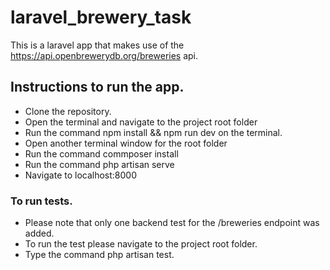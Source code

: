 # laravel_brewery_task

This is a laravel app that makes use of the https://api.openbrewerydb.org/breweries api.

## Instructions to run the app.

-   Clone the repository.
-   Open the terminal and navigate to the project root folder
-   Run the command npm install && npm run dev on the terminal.
-   Open another terminal window for the root folder
-   Run the command commposer install
-   Run the command php artisan serve
-   Navigate to localhost:8000

### To run tests.

-   Please note that only one backend test for the /breweries endpoint was added.
-   To run the test please navigate to the project root folder.
-   Type the command php artisan test.
